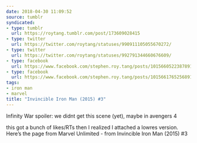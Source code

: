 ```yaml
---
date: 2018-04-30 11:09:52
source: tumblr
syndicated:
- type: tumblr
  url: https://roytang.tumblr.com/post/173609028415
- type: twitter
  url: https://twitter.com/roytang/statuses/990911105055670272/
- type: twitter
  url: https://twitter.com/roytang/statuses/992791344660676609/
- type: facebook
  url: https://www.facebook.com/stephen.roy.tang/posts/10156605223878912
- type: facebook
  url: https://www.facebook.com/stephen.roy.tang/posts/10156617652568912
tags:
- iron man
- marvel
title: "Invincible Iron Man (2015) #3"
---
```


Infinity War spoiler: we didnt get this scene (yet), maybe in avengers 4 

this got a bunch of likes/RTs then I realized I attached a lowres version. Here’s the page from Marvel Unlimited - from Invincible Iron Man (2015) #3